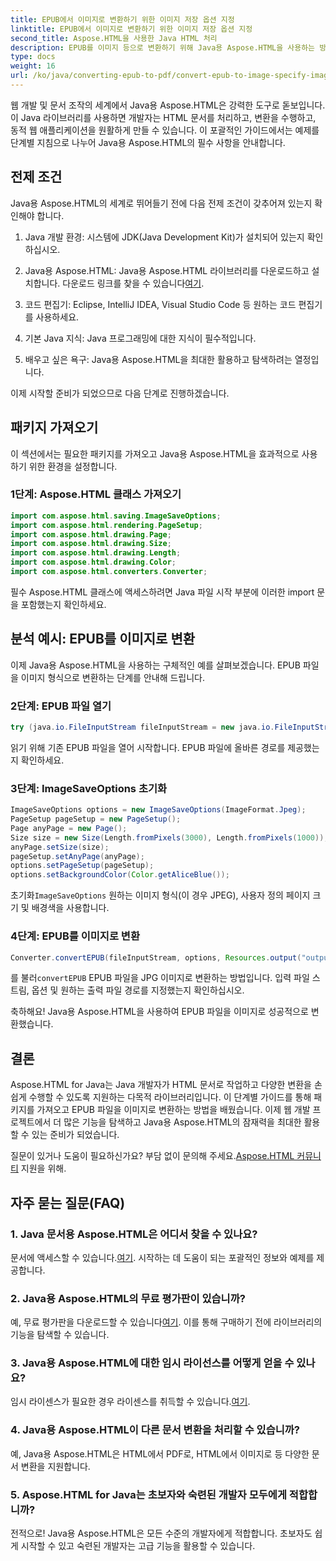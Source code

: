 ```yaml
---
title: EPUB에서 이미지로 변환하기 위한 이미지 저장 옵션 지정
linktitle: EPUB에서 이미지로 변환하기 위한 이미지 저장 옵션 지정
second_title: Aspose.HTML을 사용한 Java HTML 처리
description: EPUB를 이미지 등으로 변환하기 위해 Java용 Aspose.HTML을 사용하는 방법을 알아보세요. 단계별 가이드를 살펴보세요. #JavaDevelopment #WebDevelopment #DocumentConversion
type: docs
weight: 16
url: /ko/java/converting-epub-to-pdf/convert-epub-to-image-specify-image-save-options/
---
```


웹 개발 및 문서 조작의 세계에서 Java용 Aspose.HTML은 강력한 도구로 돋보입니다. 이 Java 라이브러리를 사용하면 개발자는 HTML 문서를 처리하고, 변환을 수행하고, 동적 웹 애플리케이션을 원활하게 만들 수 있습니다. 이 포괄적인 가이드에서는 예제를 단계별 지침으로 나누어 Java용 Aspose.HTML의 필수 사항을 안내합니다.

## 전제 조건

Java용 Aspose.HTML의 세계로 뛰어들기 전에 다음 전제 조건이 갖추어져 있는지 확인해야 합니다.

1. Java 개발 환경: 시스템에 JDK(Java Development Kit)가 설치되어 있는지 확인하십시오.

2. Java용 Aspose.HTML: Java용 Aspose.HTML 라이브러리를 다운로드하고 설치합니다. 다운로드 링크를 찾을 수 있습니다[여기](https://releases.aspose.com/html/java/).

3. 코드 편집기: Eclipse, IntelliJ IDEA, Visual Studio Code 등 원하는 코드 편집기를 사용하세요.

4. 기본 Java 지식: Java 프로그래밍에 대한 지식이 필수적입니다.

5. 배우고 싶은 욕구: Java용 Aspose.HTML을 최대한 활용하고 탐색하려는 열정입니다.

이제 시작할 준비가 되었으므로 다음 단계로 진행하겠습니다.

## 패키지 가져오기

이 섹션에서는 필요한 패키지를 가져오고 Java용 Aspose.HTML을 효과적으로 사용하기 위한 환경을 설정합니다. 

### 1단계: Aspose.HTML 클래스 가져오기

```java
import com.aspose.html.saving.ImageSaveOptions;
import com.aspose.html.rendering.PageSetup;
import com.aspose.html.drawing.Page;
import com.aspose.html.drawing.Size;
import com.aspose.html.drawing.Length;
import com.aspose.html.drawing.Color;
import com.aspose.html.converters.Converter;
```

필수 Aspose.HTML 클래스에 액세스하려면 Java 파일 시작 부분에 이러한 import 문을 포함했는지 확인하세요.

## 분석 예시: EPUB를 이미지로 변환

이제 Java용 Aspose.HTML을 사용하는 구체적인 예를 살펴보겠습니다. EPUB 파일을 이미지 형식으로 변환하는 단계를 안내해 드립니다.

### 2단계: EPUB 파일 열기

```java
try (java.io.FileInputStream fileInputStream = new java.io.FileInputStream(Resources.input("input.epub"))) {
```

읽기 위해 기존 EPUB 파일을 열어 시작합니다. EPUB 파일에 올바른 경로를 제공했는지 확인하세요.

### 3단계: ImageSaveOptions 초기화

```java
ImageSaveOptions options = new ImageSaveOptions(ImageFormat.Jpeg);
PageSetup pageSetup = new PageSetup();
Page anyPage = new Page();
Size size = new Size(Length.fromPixels(3000), Length.fromPixels(1000));
anyPage.setSize(size);
pageSetup.setAnyPage(anyPage);
options.setPageSetup(pageSetup);
options.setBackgroundColor(Color.getAliceBlue());
```

 초기화`ImageSaveOptions` 원하는 이미지 형식(이 경우 JPEG), 사용자 정의 페이지 크기 및 배경색을 사용합니다.

### 4단계: EPUB를 이미지로 변환

```java
Converter.convertEPUB(fileInputStream, options, Resources.output("output.jpg"));
```

 를 불러`convertEPUB` EPUB 파일을 JPG 이미지로 변환하는 방법입니다. 입력 파일 스트림, 옵션 및 원하는 출력 파일 경로를 지정했는지 확인하십시오.

축하해요! Java용 Aspose.HTML을 사용하여 EPUB 파일을 이미지로 성공적으로 변환했습니다.

## 결론

Aspose.HTML for Java는 Java 개발자가 HTML 문서로 작업하고 다양한 변환을 손쉽게 수행할 수 있도록 지원하는 다목적 라이브러리입니다. 이 단계별 가이드를 통해 패키지를 가져오고 EPUB 파일을 이미지로 변환하는 방법을 배웠습니다. 이제 웹 개발 프로젝트에서 더 많은 기능을 탐색하고 Java용 Aspose.HTML의 잠재력을 최대한 활용할 수 있는 준비가 되었습니다.

 질문이 있거나 도움이 필요하신가요? 부담 없이 문의해 주세요.[Aspose.HTML 커뮤니티](https://forum.aspose.com/) 지원을 위해.

## 자주 묻는 질문(FAQ)

### 1. Java 문서용 Aspose.HTML은 어디서 찾을 수 있나요?

 문서에 액세스할 수 있습니다.[여기](https://reference.aspose.com/html/java/). 시작하는 데 도움이 되는 포괄적인 정보와 예제를 제공합니다.

### 2. Java용 Aspose.HTML의 무료 평가판이 있습니까?

 예, 무료 평가판을 다운로드할 수 있습니다[여기](https://releases.aspose.com/). 이를 통해 구매하기 전에 라이브러리의 기능을 탐색할 수 있습니다.

### 3. Java용 Aspose.HTML에 대한 임시 라이선스를 어떻게 얻을 수 있나요?

 임시 라이센스가 필요한 경우 라이센스를 취득할 수 있습니다.[여기](https://purchase.aspose.com/temporary-license/).

### 4. Java용 Aspose.HTML이 다른 문서 변환을 처리할 수 있습니까?

예, Java용 Aspose.HTML은 HTML에서 PDF로, HTML에서 이미지로 등 다양한 문서 변환을 지원합니다.

### 5. Aspose.HTML for Java는 초보자와 숙련된 개발자 모두에게 적합합니까?

전적으로! Java용 Aspose.HTML은 모든 수준의 개발자에게 적합합니다. 초보자도 쉽게 시작할 수 있고 숙련된 개발자는 고급 기능을 활용할 수 있습니다.